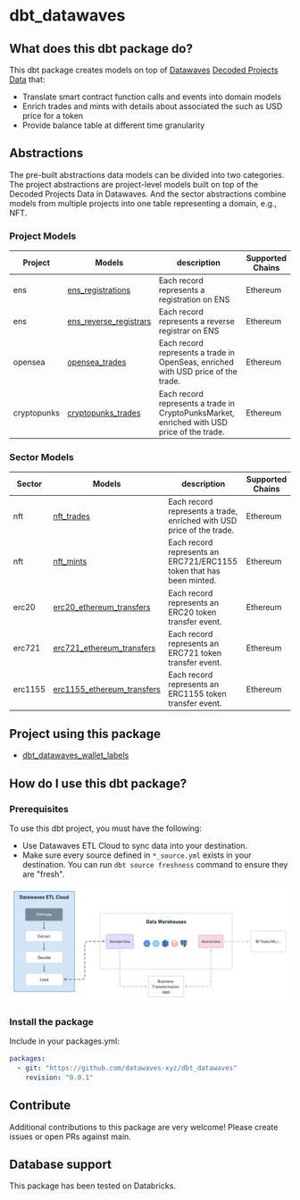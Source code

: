 # dbt_datawaves


## What does this dbt package do?


This dbt package creates models on top of [Datawaves](https://datawaves.xyz/) [Decoded Projects Data](https://docs.datawaves.xyz/evm-blockchains/decoded-projects-data) that:

* Translate smart contract function calls and events into domain models
* Enrich trades and mints with details about associated the such as USD price for a token
* Provide balance table at different time granularity


## Abstractions

The pre-built abstractions data models can be divided into two categories. The project abstractions are project-level models built on top of the Decoded Projects Data in Datawaves. And the sector abstractions combine models from multiple projects into one table representing a domain, e.g., NFT.


### Project Models

| Project | Models | description | Supported Chains |
|---|---|---|---|
| ens | [ens_registrations](https://github.com/datawaves-xyz/dbt_datawaves/blob/main/models/ens/ethereum/ens_ethereum_registrations.sql) | Each record represents a registration on ENS | Ethereum |
| ens | [ens_reverse_registrars](https://github.com/datawaves-xyz/dbt_datawaves/blob/main/models/ens/ethereum/ens_ethereum_reverse_registrars.sql) | Each record represents a reverse registrar on ENS | Ethereum |
| opensea | [opensea_trades](https://github.com/datawaves-xyz/dbt_datawaves/blob/main/models/opensea/opensea_trades.sql) | Each record represents a trade in OpenSeas, enriched with USD price of the trade. | Ethereum |
| cryptopunks | [cryptopunks_trades](https://github.com/datawaves-xyz/dbt_datawaves/blob/main/models/cryptopunks/cryptopunks_trades.sql) | Each record represents a trade in CryptoPunksMarket, enriched with USD price of the trade. | Ethereum |


### Sector Models


| Sector | Models | description | Supported Chains |
|---|---|---|---|
| nft | [nft_trades](https://github.com/datawaves-xyz/dbt_datawaves/blob/main/models/nft/nft_trades.sql) | Each record represents a trade, enriched with USD price of the trade. | Ethereum |
| nft | [nft_mints](https://github.com/datawaves-xyz/dbt_datawaves/blob/main/models/nft/nft_mints.sql) | Each record represents an ERC721/ERC1155 token that has been minted. | Ethereum |
| erc20 | [erc20_ethereum_transfers](https://github.com/datawaves-xyz/dbt_datawaves/blob/main/models/erc20/ethereum/erc20_ethereum_transfers.sql) | Each record represents an ERC20 token transfer event. | Ethereum |
| erc721 | [erc721_ethereum_transfers](https://github.com/datawaves-xyz/dbt_datawaves/blob/main/models/erc721/ethereum/erc721_ethereum_transfers.sql) | Each record represents an ERC721 token transfer event. | Ethereum |
| erc1155 | [erc1155_ethereum_transfers](https://github.com/datawaves-xyz/dbt_datawaves/blob/main/models/erc1155/ethereum/erc1155_ethereum_transfers.sql) | Each record represents an ERC1155 token transfer event. | Ethereum |


## Project using this package
* [dbt_datawaves_wallet_labels](https://github.com/datawaves-xyz/dbt_datawaves_wallet_labels)


## How do I use this dbt package?

### Prerequisites

To use this dbt project, you must have the following:

* Use Datawaves ETL Cloud to sync data into your destination.
* Make sure every source defined in `*_source.yml` exists in your destination. You can run `dbt source freshness` command to ensure they are "fresh".

![](./assets/dbt_datawaves_architecture.png)


### Install the package

Include in your packages.yml:


```yml
packages:
  - git: "https://github.com/datawaves-xyz/dbt_datawaves"
    revision: "0.0.1"
```


## Contribute

Additional contributions to this package are very welcome! Please create issues or open PRs against main.


## Database support


This package has been tested on Databricks.


